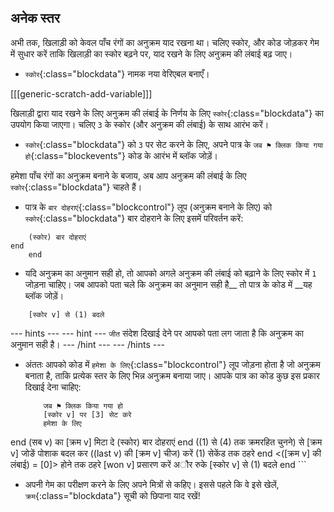 ## अनेक स्तर

अभी तक, खिलाड़ी को केवल पाँच रंगों का अनुक्रम याद रखना था। चलिए स्कोर, और कोड जोड़कर गेम में सुधार करें ताकि खिलाड़ी का स्कोर बढ़ने पर, याद रखने के लिए अनुक्रम की लंबाई बढ़ जाए।

+ `स्कोर`{:class="blockdata"} नामक नया वेरिएबल बनाएँ।

[[[generic-scratch-add-variable]]]

खिलाड़ी द्वारा याद रखने के लिए अनुक्रम की लंबाई के निर्णय के लिए `स्कोर`{:class="blockdata"} का उपयोग किया जाएगा। चलिए `3` के स्कोर (और अनुक्रम की लंबाई) के साथ आरंभ करें।

+ `स्कोर`{:class="blockdata"} को `3` पर सेट करने के लिए, अपने पात्र के `जब ⚑ क्लिक किया गया हो`{:class="blockevents"} कोड के आरंभ में ब्लॉक जोड़ें।

हमेशा पाँच रंगों का अनुक्रम बनाने के बजाय, अब आप अनुक्रम की लंबाई के लिए `स्कोर`{:class="blockdata"} चाहते हैं।

+ पात्र के `बार दोहराएं`{:class="blockcontrol"} लूप (अनुक्रम बनाने के लिए) को `स्कोर`{:class="blockdata"} बार दोहराने के लिए इसमें परिवर्तन करें:

```blocks
	(स्कोर) बार दोहराएं
end
	end
```

+ यदि अनुक्रम का अनुमान सही हो, तो आपको अगले अनुक्रम की लंबाई को बढ़ाने के लिए स्कोर में `1` जोड़ना चाहिए। जब आपको पता चले कि अनुक्रम का अनुमान सही है__ तो पात्र के कोड में __यह ब्लॉक जोड़ें।

```blocks
	[स्कोर v] से (1) बदले
```

--- hints ---
--- hint ---
`जीत` संदेश दिखाई देने पर आपको पता लग जाता है कि अनुक्रम का अनुमान सही है।
--- /hint ---
--- /hints ---

+ अंततः आपको कोड में `हमेशा के लिए`{:class="blockcontrol"} लूप जोड़ना होता है जो अनुक्रम बनाता है, ताकि प्रत्येक स्तर के लिए भिन्न अनुक्रम बनाया जाए। आपके पात्र का कोड कुछ इस प्रकार दिखाई देना चाहिए:

	```blocks
		जब ⚑ क्लिक किया गया हो
		[स्कोर v] पर [3] सेट करे
		हमेशा के लिए
end
			(सब v) का [क्रम v] मिटा दे
			(स्कोर) बार दोहराएं
end
				((1) से (4) तक क्रमरहित चुनने) से [क्रम v] जोङें
				पोशाक बदल कर ((last v) की [क्रम v] चीज) करें
				(1) सेकेंड तक ठहरे
			end
			<([क्रम v] की लंबाई) = [0]> होने तक ठहरे
			[won v] प्रसारण करें अौर रुके
			[स्कोर v] से (1) बदले
		end
	```

+ अपनी गेम का परीक्षण करने के लिए अपने मित्रों से कहिए। इससे पहले कि वे इसे खेलें, `क्रम`{:class="blockdata"} सूची को छिपाना याद रखें!
